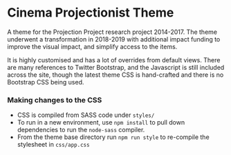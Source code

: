 Cinema Projectionist Theme 
===================

A theme for the Projection Project research project 2014-2017. The theme underwent a transformation in 2018-2019 with additional impact funding to improve the visual impact, and simplify access to the items.

It is highly customised and has a lot of overrides from default views. There are many references to Twitter Bootstrap, and the Javascript is still included across the site, though the latest theme CSS is hand-crafted and there is no Bootstrap CSS being used.

### Making changes to the CSS

*  CSS is compiled from SASS code under `styles/`
*  To run in a new environment, use `npm install` to pull down dependencies to run the `node-sass` compiler.
*  From the theme base directory run `npm run style` to re-compile the stylesheet in `css/app.css`

